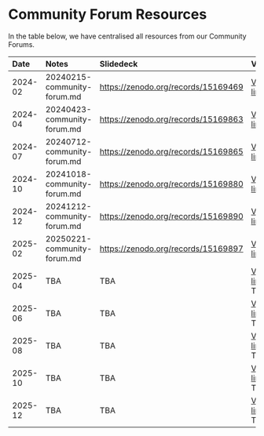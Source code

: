 # Community Forum Resources

In the table below, we have centralised all resources from our Community Forums.

| Date | Notes | Slidedeck | Video |
|:-----|:------|:----------|:------|
| 2024-02 | 20240215-community-forum.md | https://zenodo.org/records/15169469 | [Video link](https://www.youtube.com/watch?v=WzzfaSQQL1w&list=PLBxcQEfGu3DkB1cLjSD5nEFvb_JkMPVqf&index=1&t=6s&pp=iAQB) |
| 2024-04 | 20240423-community-forum.md | https://zenodo.org/records/15169863 | [Video link](https://www.youtube.com/watch?v=QFjXbvylGp8&list=PLBxcQEfGu3DkB1cLjSD5nEFvb_JkMPVqf&index=2&pp=iAQB0gcJCTgDd0p55Nqk) |
| 2024-07 | 20240712-community-forum.md | https://zenodo.org/records/15169865 | [Video link](https://www.youtube.com/watch?v=h7MTNw1CEE4&list=PLBxcQEfGu3DkB1cLjSD5nEFvb_JkMPVqf&index=3&pp=iAQB) |
| 2024-10 | 20241018-community-forum.md | https://zenodo.org/records/15169880 | [Video link](https://www.youtube.com/watch?v=gc4a0v0OzaM&list=PLBxcQEfGu3DkB1cLjSD5nEFvb_JkMPVqf&index=4&pp=iAQB) |
| 2024-12 | 20241212-community-forum.md | https://zenodo.org/records/15169890 | [Video link](https://www.youtube.com/watch?v=YxLRnl7PzSY&list=PLBxcQEfGu3DkB1cLjSD5nEFvb_JkMPVqf&index=5&pp=iAQB) |
| 2025-02 | 20250221-community-forum.md | https://zenodo.org/records/15169897 | [Video link](https://www.youtube.com/watch?v=XRYOLF_stU4&list=PLBxcQEfGu3DkB1cLjSD5nEFvb_JkMPVqf&index=6&pp=iAQB) |
| 2025-04 | TBA | TBA | [Video link]() - TBA |
| 2025-06 | TBA | TBA | [Video link]() - TBA |
| 2025-08 | TBA | TBA | [Video link]() - TBA |
| 2025-10 | TBA | TBA | [Video link]() - TBA |
| 2025-12 | TBA | TBA | [Video link]() - TBA |
